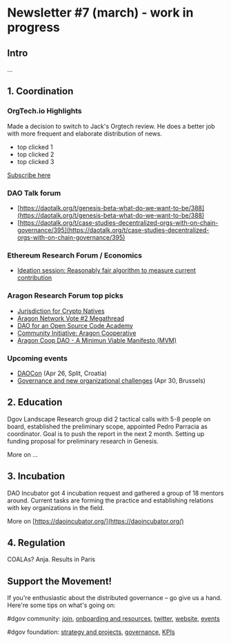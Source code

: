 # Newsletter \#7 \(march\) - work in progress

## Intro

...

## 1. Coordination

### OrgTech.io Highlights

Made a decision to switch to Jack's Orgtech review. He does a better job with more frequent and elaborate distribution of news.

* top clicked 1
* top clicked 2
* top clicked 3

[Subscribe here](https://orgtech.substack.com/)

### DAO Talk forum

* [https://daotalk.org/t/genesis-beta-what-do-we-want-to-be/388](https://daotalk.org/t/genesis-beta-what-do-we-want-to-be/388)
* [https://daotalk.org/t/case-studies-decentralized-orgs-with-on-chain-governance/395](https://daotalk.org/t/case-studies-decentralized-orgs-with-on-chain-governance/395)

### Ethereum Research Forum / Economics​

* [Ideation session: Reasonably fair algorithm to measure current contribution](https://ethresear.ch/t/ideation-session-reasonably-fair-algorithm-to-measure-current-contribution/5194)

### ​Aragon Research Forum​ top picks

* [Jurisdiction for Crypto Natives](https://forum.aragon.org/t/jurisdiction-for-crypto-natives/568)
* [Aragon Network Vote \#2 Megathread](https://forum.aragon.org/t/aragon-network-vote-2-megathread/661)
* [DAO for an Open Source Code Academy](https://forum.aragon.org/t/dao-for-an-open-source-code-academy/664)
* [Community Initiative: Aragon Cooperative](https://forum.aragon.org/t/community-initiative-aragon-cooperative/356)
* [Aragon Coop DAO - A Minimun Viable Manifesto \(MVM\)](https://forum.aragon.org/t/aragon-coop-dao-a-minimun-viable-manifesto-mvm/690)

### Upcoming events

* [DAOCon](https://daocon.io/) \(Apr 26, Split, Croatia\)
* [Governance and new organizational challenges](https://www.eublockchainforum.eu/events/governance-and-new-organizational-challenges) \(Apr 30, Brussels\)

## 2. Education

Dgov Landscape Research group did 2 tactical calls with 5-8 people on board, established the preliminary scope, appointed Pedro Parracia as coordinator. Goal is to push the report in the next 2 month. Setting up funding proposal for preliminary research in Genesis.

More on ...

## 3. Incubation

DAO Incubator got 4 incubation request and gathered a group of 18 mentors around. Current tasks are forming the practice and establishing relations with key organizations in the field. 

More on [https://daoincubator.org/](https://daoincubator.org/)

## 4. Regulation

COALAs? Anja. Results in Paris

## Support the Movement!  <a id="DgovCompilation#3October2018-Events"></a>

If you're enthusiastic about the distributed governance – go give us a hand. Here're some tips on what's going on:

\#dgov community: [join](https://dgov.foundation/#join), [onboarding and resources](../), [twitter](https://twitter.com/dgovearth), [website](http://dgov.foundation), [events](../dgov-industry-landscape/)

\#dgov foundation: [strategy and projects](../dgov-network-strategy/), [governance](../foundation/roles/), [KPIs](https://docs.google.com/spreadsheets/d/1B0XGN2uMeStBHcOcr0VySbSzYz_V67zmKCjJ-NBwvNU/edit#gid=590065571)


